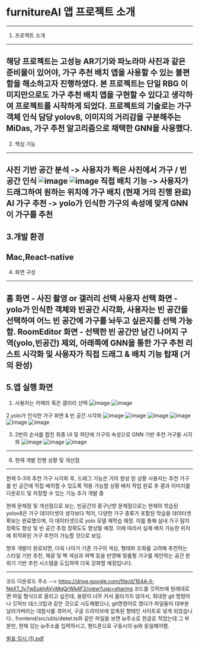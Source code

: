 # furnitureAI 앱 프로젝트 소개
---
1. 프로젝트 소개
---
해당 프로젝트는 고성능 AR기기와 파노라마 사진과 같은 준비물이 있어야, 가구 추천 배치 앱을 사용할 수 있는 불편함을 해소하고자 진행하였다.
본 프로젝트는 단일 RBG 이미지만으로도 가구 추천 배치 앱을 구현할 수 있다고 생각하여 프로젝트를 시작하게 되었다.
프로젝트의 기술로는 가구 객체 인식 담당 yolov8, 이미지의 거리감을 구분해주는 MiDas, 가구 추천 알고리즘으로 채택한 GNN을 사용했다.
---
2. 핵심 기능
---
사진 기반 공간 분석 -> 사용자가 찍은 사진에서 가구 / 빈 공간 인식 ![image](https://github.com/user-attachments/assets/ba57c543-9e78-4bae-a15d-21f2aff6ab18) ![image](https://github.com/user-attachments/assets/b2f5fcf0-dd8a-4b0f-825a-b8402f16294e)
직접 배치 기능 -> 사용자가 드래그하여 원하는 위치에 가구 배치 (현재 거의 진행 완료)
AI 가구 추천 -> yolo가 인식한 가구의 속성에 맞게 GNN이 가구를 추천
---
3.개발 환경
---
Mac,React-native
---
4. 화면 구성
---
홈 화면 - 사진 촬영 or 갤러리 선택
사용자 선택 화면 - yolo가 인식한 객체와 빈공간 시각화, 사용자는 빈 공간을 선택하여 어느 빈 공간에 가구를 놔두고 싶은지를 선택 가능함.
RoomEditor 화면 - 선택한 빈 공간만 남긴 나머지 구역(yolo,빈공간) 제외, 아래쪽에 GNN을 통한 가구 추천 리스트 시각화 및 
사용자가 직접 드래그 & 배치 기능 탑재 (거의 완성)
---
5.앱 실행 화면
---
1. 사용자는 카메라 혹은 갤러리 선택
![image](https://github.com/user-attachments/assets/fcfb8d1d-04ba-4a27-912d-674f728ebe8c)
![image](https://github.com/user-attachments/assets/02d59111-3cc1-4171-acfe-8cffdde9af23)

2.yolo가 인식한 가구 화면 & 빈 공간 시각화
![image](https://github.com/user-attachments/assets/04c430d2-85e3-49b3-8e0f-e9843a1ceb37)
![image](https://github.com/user-attachments/assets/96d46119-56e1-4c6e-bd4a-4dba8b2aba7d)
![image](https://github.com/user-attachments/assets/426cd8fe-3051-4814-9a18-39c4353363b1)
![image](https://github.com/user-attachments/assets/9d7ea061-f2b5-4ff4-aff7-e93e5652292f)
![image](https://github.com/user-attachments/assets/d40e9115-ac43-4808-9ff8-ac04f5dbab74)
![image](https://github.com/user-attachments/assets/8d77808c-dd02-49e0-bc6e-3e0f7d2a942c)

3. 2번의 순서를 합친 최종 UI 및 하단에 가구의 속성으로 GNN 기반 추천 가구들 시각화
![image](https://github.com/user-attachments/assets/aabf2d7a-f505-4bd1-8608-85386dc69d70)
![image](https://github.com/user-attachments/assets/02860a6d-ec93-4e55-bde6-674c62fb5aea)
![image](https://github.com/user-attachments/assets/4e1d243a-65c7-4063-91a4-912b52b1d13a)
---
6. 현재 개발 진행 상황 및 개선점
---
현재 5-3의 추천 가구 시각화 후, 드래그 기능은 거의 완성 된 상황
사용자는 추천 가구를 빈 공간에 직접 배치할 수 있도록 적용 가능할 상황
배치 작업 완료 후 결과 이미지를 다운로드 및 저장할 수 있는 기능 추가 개발 중

현재 문제점 및 개선점으로 보는, 빈공간의 중구난방 문제점으로는 현재의 학습된 yolov8은 가구 데이터셋이 생각보다 적어, 다양한 가구 종류가 포함된 학습용 데이터셋 확보는 완료했으며, 이 데이터셋으로 yolo 모델 재학습 예정.
이를 통해 실내 가구 탐지 정확도 향상 및 빈 공간 추청 정확도도 향상될 예정.
이에 따라서 실제 배치 가능한 위치에 최적화된 가구 추천이 가능할 것으로 보임.

향후 개발이 완료되면, 더욱 나아가 기존 가구의 색상, 형태와 조화를 고려해 추천하는 스타일 기반 추천, 채광 및 벽 색상과 여백 등을 반영해 맞춤형 가구를 제안하는 공간 분위기 기반 추천 시스템을 도입하여 더욱 강화할 예정입니다.

---
코드 다운로드 주소 --> https://drive.google.com/file/d/164A-ll-NeXT_1v7wEukhAVvMqQrWk4F2/view?usp=sharing
코드를 깃허브에 원래대로면 파일 형식으로 올리고 싶은데, 용량이 너무 커서 올라가지 않아서, 최대한 git 명령어나 깃허브 데스크탑과 같은 것으로 시도해봤으나, git명령어로 했다가 파일들이 대부분 날라가버리는 대참사를 겪어서, 구글 드라이브에 압축된 형태인 사이트로 넣게 되었습니다..
frontend/src/utils/detet.ts와 같은 파일을 보면 ip주소로 한글로 적었는데 그 부분만, 현재 있는 ip주소를 입력하시고, 핸드폰으로 구동시의 ip와 동일해야함.

[발표 임시 (1).pdf](https://github.com/user-attachments/files/20807088/1.pdf)
